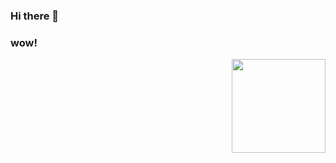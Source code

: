### Hi there 👋

### wow!
<img src="https://cdn.jsdelivr.net/gh/sy-records/staticfile@master/images/202007/huaji.gif" align="right" height="150">

